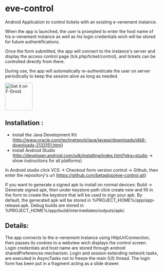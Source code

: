 eve-control
============

Android Application to control tickets with an existing e-venement instance.

When the app is launched, the user is prompted to enter the host name of his e-venement instance as well as his login credentials wich will be stored for future authentifications.

Once the form submitted, the app will connect to the instance's server and display the access control page (tck.php/ticket/control), and tickets can be controlled directly from there.

During use, the app will automatically re-authenticate the user on server periodically to keep the session alive as long as needed.

<a href="https://f-droid.org/packages/fr.librinfo.evecontrol2/" target="_blank">
<img src="https://f-droid.org/badge/get-it-on.png" alt="Get it on F-Droid" height="90"/></a>

Installation :
--------------

- Install the Java Development Kit (http://www.oracle.com/technetwork/java/javase/downloads/jdk8-downloads-2133151.html)
- Install Android Studio (http://developer.android.com/sdk/installing/index.html?pkg=studio -> show instructions for all platforms)

In Android studio click VCS → Checkout form version control → Github, then enter the repository's url (https://github.com/betaglop/eve-control.git)

If you want to generate a signed apk to install on normal devices: Build → Generate signed apk, then under keystore path click create new and fill in the form to create the keystore that will be used to sign your apk.
By default, the generated apk will be stored in %PROJECT_HOME%/app/app-release.apk.
Debug builds are stored in %PROJECT_HOME%/app/build/intermediates/outputs/apk/.

Details:
--------

The app connects to the e-venement instance using HttpUrlConnection, then passes its cookies to a webview wich displays the control screen.
Login credentials and host name are stored through android sharedPreferences mechanism.
Login and session extending network tasks, are executed in AsyncTasks not to freeze the main (UI) thread.
The login form has been put in a fragment acting as a slide drawer.
